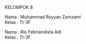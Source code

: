 KELOMPOK 8<br>

Nama  : Muhammad Royyan Zamzami<br>
Kelas : TI-3F<br>

Nama  : Rio Febriandista Adi<br>
Kelas : TI-3F<br>
